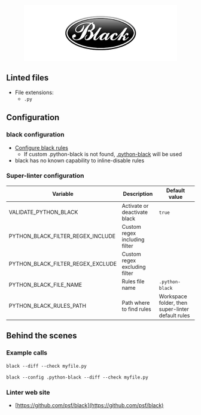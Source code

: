 <!-- markdownlint-disable MD033 MD041 -->
<!-- Generated by .automation/build.py, please do not update manually -->

<div align="center">
  <a href="https://github.com/psf/black" target="blank" title="Visit linter Web Site">
    <img src="https://raw.githubusercontent.com/psf/black/master/docs/_static/logo2-readme.png" alt="black" height="150px">
  </a>
</div>

## Linted files

- File extensions:
  - `.py`

## Configuration

### black configuration

- [Configure black rules](https://black.readthedocs.io/en/stable/compatible_configs.html)
  - If custom .python-black is not found, [.python-black](https://github.com/nvuillam/super-linter/tree/POC_RefactorInPython/TEMPLATES/.python-black) will be used
- black has no known capability to inline-disable rules

### Super-linter configuration

| Variable | Description | Default value |
| ----------------- | -------------- | -------------- |
| VALIDATE_PYTHON_BLACK | Activate or deactivate black | `true` |
| PYTHON_BLACK_FILTER_REGEX_INCLUDE | Custom regex including filter |  |
| PYTHON_BLACK_FILTER_REGEX_EXCLUDE | Custom regex excluding filter |  |
| PYTHON_BLACK_FILE_NAME | Rules file name | `.python-black` |
| PYTHON_BLACK_RULES_PATH | Path where to find rules | Workspace folder, then super-linter default rules |

## Behind the scenes

### Example calls

```shell
black --diff --check myfile.py
```

```shell
black --config .python-black --diff --check myfile.py
```

### Linter web site
- [https://github.com/psf/black](https://github.com/psf/black)

